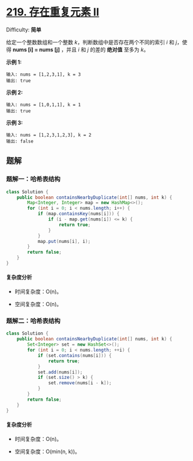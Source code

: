 # [219\. 存在重复元素 II](https://leetcode-cn.com/problems/contains-duplicate-ii/)

Difficulty: **简单**

给定一个整数数组和一个整数 _k_，判断数组中是否存在两个不同的索引 _i_ 和 _j_，使得 **nums [i] = nums [j]** ，并且 _i_ 和 _j_ 的差的 **绝对值** 至多为 _k_。

**示例 1:**

```shell
输入: nums = [1,2,3,1], k = 3
输出: true
```

**示例 2:**

```shell
输入: nums = [1,0,1,1], k = 1
输出: true
```

**示例 3:**

```shell
输入: nums = [1,2,3,1,2,3], k = 2
输出: false
```

## 题解

### 题解一：哈希表结构

```java
class Solution {
    public boolean containsNearbyDuplicate(int[] nums, int k) {
        Map<Integer, Integer> map = new HashMap<>();
        for (int i = 0; i < nums.length; i++) {
            if (map.containsKey(nums[i])) {
                if (i - map.get(nums[i]) <= k) {
                    return true;
                }
            }
            map.put(nums[i], i);
        }
        return false;
    }
}
```

#### 复杂度分析

- 时间复杂度：O(n)。

- 空间复杂度：O(n)。

### 题解二：哈希表结构

```java
class Solution {
    public boolean containsNearbyDuplicate(int[] nums, int k) {
        Set<Integer> set = new HashSet<>();
        for (int i = 0; i < nums.length; ++i) {
            if (set.contains(nums[i])) {
                return true;
            }
            set.add(nums[i]);
            if (set.size() > k) {
                set.remove(nums[i - k]);
            }
        }
        return false;
    }
}
```

#### 复杂度分析

- 时间复杂度：O(n)。

- 空间复杂度：O(min(n, k))。
